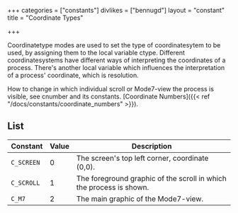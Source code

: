 +++
categories = ["constants"]
divlikes = ["bennugd"]
layout = "constant"
title = "Coordinate Types"

+++

Coordinatetype modes are used to set the type of coordinatesytem to be used, by assigning them to the local variable ctype. Different coordinatesystems have different ways of interpreting the coordinates of a process. There's another local variable which influences the interpretation of a process' coordinate, which is resolution.

How to change in which individual scroll or Mode7-view the process is visible, see cnumber and its constants. [Coordinate Numbers]({{< ref "/docs/constants/coordinate_numbers" >}}).

## List

| Constant | Value | Description |
|---|---|---|
| `C_SCREEN` | 0 | The screen's top left corner, coordinate (0,0). |
| `C_SCROLL` | 1 | The foreground graphic of the scroll in which the process is shown. |
| `C_M7` | 2 | The main graphic of the Mode7-view. |
